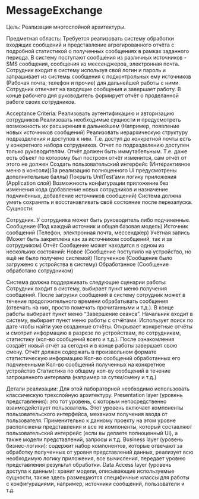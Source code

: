 # MessageExchange
Цель:
Реализация многослойной архитектуры.

Предметная область:
Требуется реализовать систему обработки входящих сообщений и представление агрегированного отчёта с подробной статистикой о полученных сообщениях в рамках заданного периода. В систему поступают сообщения из различных источников - SMS сообщения, сообщения из мессенджеров, электронная почта. Сотрудник входит в систему используя свой логин и пароль и запрашивает из системы сообщения с подконтрольных ему источников (Рабочая почта, телефон и прочие) для дальнейшей работы с ними. Сотрудник отвечает на входящие сообщения и завершает работу. В конце рабочего дня руководитель формирует отчёт о проделанной работе своих сотрудников.

Acceptance Criteria:
Реализовать аутентификацию и авторизацию сотрудников
Реализовать необходимые сущности и предусмотреть возможность их расширения в дальнейшем (Например, появление новых источников сообщений)
Реализовать иерархическую структуру подразделения и доступов к ним. Т.е. доступ до конкретной почты есть у конкретного набора сотрудников. Отчет по подразделению доступен только руководителям.
Отчёт должен быть иммутабельным. Т.е. даже есть объект по которому был построен отчёт изменится, сам отчёт от этого не должен
Создать пользовательский интерфейс (Интерактивное меню в консоли)(За реализацию полноценного UI предусмотрены дополнительные баллы)
Покрыть UnitTest’ами логику приложения (Application слой)
Возможность конфигурации приложение без изменения кода (добавление новых сотрудников и назначение подчинённых, добавление источников сообщений)
Система должна уметь сохранять и восстанавливать своё состояние после перезапуска.
Сущности:

Сотрудник. У сотрудника может быть руководитель либо подчиненные.
Сообщение (Под каждый источник и общая базовая модель)
Источник сообщений (Телефон, электронная почта, мессенджер)
Учётная запись (Может быть закреплена как за источником сообщений, так и за сотрудником)
Отчёт
Сообщение может находится в одном из нескольких состояний:
Новое (Сообщение поступило на устройство, но ещё не было получено системой)
Полученное (Сообщение было загружено с устройства в систему)
Обработанное (Сообщение обработано сотрудником)

Система должна поддерживать следующие сценарии работы:
Сотрудник входит в систему, выбирает пункт меню получения сообщений. После загрузки сообщений в систему сотрудник может в течение продолжительного времени обрабатывать сообщения (отвечать на них, просто помечать прочитанными и т.д.). В конце работы выбирает пункт меню “Завершение сеанса”.
Начальник входит в систему, выбирает пункт меню работы с отчётами. Использует поиск по дате чтобы найти уже созданные отчёты. Открывает конкретные отчёты и смотрит информацию в разрезе по устройствам, по сотрудникам, статистику (кол-во сообщений всего и т.д.). После ознакомления создаёт новый отчёт за сегодня и в конце работы завершает свою смену.
Отчёт должен содержать в произвольном формате статистическую информацию
Кол-во сообщений обработанных его подчиненными
Кол-во сообщений полученных на конкретное устройство
Статистика по общему кол-ву сообщений в течение запрошенного интервала (например за сутки/смену и т.д.)

Детали реализации:
Для этой лабораторной необходимо использовать классическую трехслойную архитектуру.
Presentation layer (уровень представления): это тот уровень, с которым непосредственно взаимодействует пользователь. Этот уровень включает компоненты пользовательского интерфейса, механизм получения ввода от пользователя. Применительно к данному проекту на этом уровне расположены представления и все те компоненты, который составляют пользовательский интерфейс (если вы делаете полноценный UI), а также модели представлений, запросы и т.д.
Business layer (уровень бизнес-логики): содержит набор компонентов, которые отвечают за обработку полученных от уровня представлений данных, реализует всю необходимую логику приложения, все вычисления, передает уровню представления результат обработки.
Data Access layer (уровень доступа к данным): хранит модели, описывающие используемые сущности, также здесь размещаются специфичные классы для работы с конфигурациями, например, источники сообщений, пользователи и т.д.
